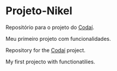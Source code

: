 # Projeto-Nikel

Repositório para o projeto do [Codaí](https://plataforma.growdev.com.br/curso/codai).

Meu primeiro projeto com funcionalidades.

Repository for the [Codaí](https://plataforma.growdev.com.br/curso/codai) project.

My first projecto with functionatilies.
